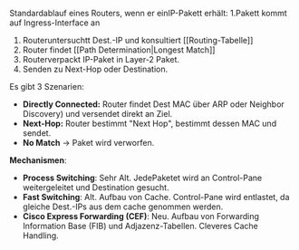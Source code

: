 Standardablauf eines Routers, wenn er einIP-Pakett erhält:
1.Pakett kommt auf Ingress-Interface an
1. Routeruntersuchtt Dest.-IP und konsultiert [[Routing-Tabelle]]
2. Router findet [[Path Determination|Longest Match]]
3. Routerverpackt IP-Paket in Layer-2 Paket.
4. Senden zu Next-Hop oder Destination.

Es gibt 3 Szenarien:
- **Directly Connected:** Router findet Dest MAC über ARP oder Neighbor Discovery) und versendet direkt an Ziel.
- **Next-Hop:** Router bestimmt "Next Hop", bestimmt dessen MAC und sendet.
- **No Match** -> Paket wird verworfen.

**Mechanismen**:
- **Process Switching**: Sehr Alt. JedePaketet wird an Control-Pane weitergeleitet und Destination gesucht.
- **Fast Switching**: Alt. Aufbau von Cache. Control-Pane wird entlastet, da gleiche Dest.-IPs aus dem cache genommen werden.
- **Cisco Express Forwarding (CEF)**: Neu. Aufbau von Forwarding Information Base (FIB) und Adjazenz-Tabellen. Cleveres Cache Handling.
